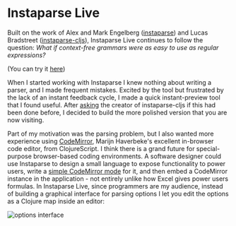 # Instaparse Live

Built on the work of Alex and Mark Engelberg ([instaparse](https://github.com/Engelberg/instaparse)) and Lucas Bradstreet  ([instaparse-cljs](https://github.com/lbradstreet/instaparse-cljs)), Instaparse Live continues to follow the question: *What if context-free grammars were as easy to use as regular expressions?*

(You can try it [here](http://instaparse-live.matt.is))
 
 When I started working with Instaparse I knew nothing about writing a parser, and I made frequent mistakes. Excited by the tool but frustrated by the lack of an instant feedback cycle, I made a quick instant-preview tool that I found useful. After [asking](https://twitter.com/mhuebert/status/603234544679047168) the creator of instaparse-cljs if this had been done before, I decided to build the more polished version that you are now visiting.
 
 Part of my motivation was the parsing problem, but I also wanted more experience using [CodeMirror](https://codemirror.net/), Marijn Haverbeke's excellent in-browser code editor, from ClojureScript. I think there is a grand future for special-purpose browser-based coding environments. A software designer could use Instaparse to design a small language to expose functionality to power users, write a [simple CodeMirror mode](http://codemirror.net/demo/simplemode.html) for it, and then embed a CodeMirror instance in the application - not entirely unlike how Excel gives power users formulas. In Instaparse Live, since programmers are my audience, instead of building a graphical interface for parsing options I let you edit the options as a Clojure map inside an editor:
   
   ![options interface](http://i.imgur.com/Hz51T7D.gif)
   